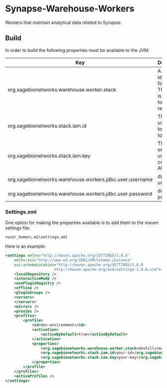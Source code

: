 # Synapse-Warehouse-Workers
Workers that maintain analytical data related to Synapse.

## Build
In order to build the following properties must be available to the JVM:

Key | Description
------------ | -------------
org.sagebionetworks.warehouse.worker.stack | A unique identifier for a stack. This prefix is applied to all AWS resources.
org.sagebionetworks.stack.iam.id | The AMI id used used to connect to AWS
org.sagebionetworks.stack.iam.key | The AMI secret key used to connect to AWS
org.sagebionetworks.warehouse.workers.jdbc.user.username | database username
org.sagebionetworks.warehouse.workers.jdbc.user.password | database password


### Settings.xml
One option for making the properties available is to add them to the maven settings file:
```
<user_home>\.m2\settings.xml
```
Here is an example:
```xml
<settings xmlns="http://maven.apache.org/SETTINGS/1.0.0"
	xmlns:xsi="http://www.w3.org/2001/XMLSchema-instance"
	xsi:schemaLocation="http://maven.apache.org/SETTINGS/1.0.0
                      http://maven.apache.org/xsd/settings-1.0.0.xsd">
	<localRepository />
	<interactiveMode />
	<usePluginRegistry />
	<offline />
	<pluginGroups />
	<servers>
	</servers>
	<mirrors />
	<proxies />
	<profiles>
		<profile>
			<id>dev-environment</id>
			<activation>
				<activeByDefault>true</activeByDefault>
			</activation>
			<properties>
				<org.sagebionetworks.warehouse.worker.stack>devhill</org.sagebionetworks.warehouse.worker.stack>
				<org.sagebionetworks.stack.iam.id>your-id</org.sagebionetworks.stack.iam.id>
				<org.sagebionetworks.stack.iam.key>your-key</org.sagebionetworks.stack.iam.key>						
			</properties>
		</profile>
	</profiles>
	<activeProfiles />
</settings>
```
